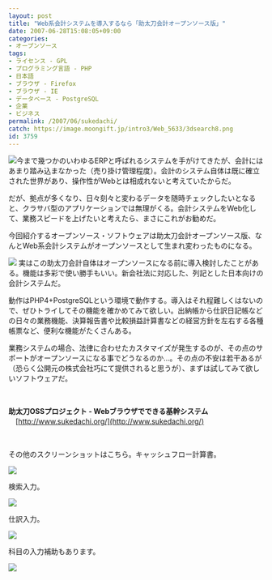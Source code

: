 ```yaml
---
layout: post
title: "Web系会計システムを導入するなら「助太刀会計オープンソース版」"
date: 2007-06-28T15:08:05+09:00
categories:
- オープンソース
tags: 
- ライセンス - GPL
- プログラミング言語 - PHP
- 日本語
- ブラウザ - Firefox
- ブラウザ - IE
- データベース - PostgreSQL
- 企業
- ビジネス
permalink: /2007/06/sukedachi/
catch: https://image.moongift.jp/intro3/Web_5633/3dsearch8.png
id: 3759
---
```

[![](https://image.moongift.jp/intro3/Web_5633/3dsearch11_thumb.png)](https://image.moongift.jp/intro3/Web_5633/3dsearch112.png)今まで幾つかのいわゆるERPと呼ばれるシステムを手がけてきたが、会計にはあまり踏み込まなかった（売り掛け管理程度）。会計のシステム自体は既に確立された世界があり、操作性がWebとは相成れないと考えていたからだ。

 

だが、拠点が多くなり、日々刻々と変わるデータを随時チェックしたいとなると、クラサバ型のアプリケーションでは無理がくる。会計システムをWeb化して、業務スピードを上げたいと考えたら、まさにこれがお勧めだ。

 

今回紹介するオープンソース・ソフトウェアは助太刀会計オープンソース版、なんとWeb系会計システムがオープンソースとして生まれ変わったものになる。

 <!--more--> 

[![](https://image.moongift.jp/intro3/Web_5633/3dsearch10_thumb.png)](https://image.moongift.jp/intro3/Web_5633/3dsearch102.png) 実はこの助太刀会計自体はオープンソースになる前に導入検討したことがある。機能は多彩で使い勝手もいい。新会社法に対応した、列記とした日本向けの会計システムだ。

 

動作はPHP4+PostgreSQLという環境で動作する。導入はそれ程難しくはないので、ぜひトライしてその機能を確かめてみて欲しい。出納帳から仕訳日記帳などの日々の業務機能、決算報告書や比較損益計算書などの経営方針を左右する各種帳票など、便利な機能がたくさんある。

 

業務システムの場合、法律に合わせたカスタマイズが発生するのが、その点のサポートがオープンソースになる事でどうなるのか…。その点の不安は若干あるが（恐らく公開元の株式会社巧にて提供されると思うが）、まずは試してみて欲しいソフトウェアだ。

 

&nbsp;

 

**助太刀OSSプロジェクト - Webブラウザでできる基幹システム**  
　[http://www.sukedachi.org/](http://www.sukedachi.org/)

&nbsp;

その他のスクリーンショットはこちら。キャッシュフロー計算書。

[![](https://image.moongift.jp/intro3/Web_5633/3dsearch9.png)](https://image.moongift.jp/intro3/Web_5633/3dsearch91.png)

検索入力。

[![](https://image.moongift.jp/intro3/Web_5633/3dsearch8.png)](https://image.moongift.jp/intro3/Web_5633/3dsearch81.png)

 

仕訳入力。

 

[![](https://image.moongift.jp/intro3/Web_5633/3dsearch7.png)](https://image.moongift.jp/intro3/Web_5633/3dsearch71.png)

 

科目の入力補助もあります。

 

[![](https://image.moongift.jp/intro3/Web_5633/3dsearch5.png)](https://image.moongift.jp/intro3/Web_5633/3dsearch51.png)

